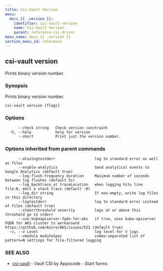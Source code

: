 ```yaml
---
title: Csi-Vault Version
menu:
  docs_{{ .version }}:
    identifier: csi-vault-version
    name: Csi-Vault Version
    parent: reference-csi-driver
menu_name: docs_{{ .version }}
section_menu_id: reference
---
```

## csi-vault version

Prints binary version number.

### Synopsis

Prints binary version number.

```
csi-vault version [flags]
```

### Options

```
      --check string   Check version constraint
  -h, --help           help for version
      --short          Print just the version number.
```

### Options inherited from parent commands

```
      --alsologtostderr                  log to standard error as well as files
      --enable-analytics                 Send analytical events to Google Analytics (default true)
      --log-flush-frequency duration     Maximum number of seconds between log flushes (default 5s)
      --log_backtrace_at traceLocation   when logging hits line file:N, emit a stack trace (default :0)
      --log_dir string                   If non-empty, write log files in this directory
      --logtostderr                      log to standard error instead of files (default true)
      --stderrthreshold severity         logs at or above this threshold go to stderr
      --use-kubeapiserver-fqdn-for-aks   if true, uses kube-apiserver FQDN for AKS cluster to workaround https://github.com/Azure/AKS/issues/522 (default true)
  -v, --v Level                          log level for V logs
      --vmodule moduleSpec               comma-separated list of pattern=N settings for file-filtered logging
```

### SEE ALSO

* [csi-vault](/docs/reference/csi-driver/csi-vault.md)	 - Vault CSI by Appscode - Start farms

